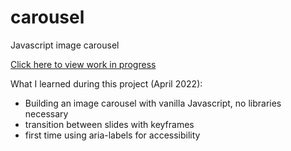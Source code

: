 # carousel
Javascript image carousel


[Click here to view work in progress](https://j-pohl.github.io/carousel/)


What I learned during this project (April 2022):
- Building an image carousel with vanilla Javascript, no libraries necessary
- transition between slides with keyframes
- first time using aria-labels for accessibility


